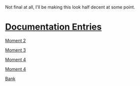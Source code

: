 Not final at all, I'll be making this look half decent at some point.

[Documentation Entries](./entries/index.md)
=====================

[Moment 2](./moment/moment2.md)

[Moment 3](./moment/moment3.md)

[Moment 4](./moment/moment4.md)

[Moment 4](./moment/moment5.md)

[Bank](http://83.241.151.251:35005/bank/)
